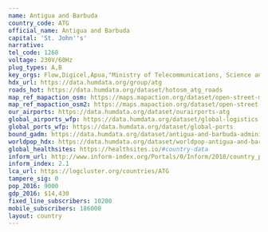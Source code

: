 ```yaml
---
name: Antigua and Barbuda
country_code: ATG
official_name: Antigua and Barbuda
capital: 'St. John''s'
narrative:
tel_code: 1268
voltage: 230V/60Hz
plug_types: A,B
key_orgs: Flow,Digicel,Apua,"Ministry of Telecommunications, Science and Technology",Microsoft Trinidad and Tobago,C&W Business
hdx_url: https://data.humdata.org/group/atg
roads_hot: https://data.humdata.org/dataset/hotosm_atg_roads
map_ref_mapaction_osm: https://maps.mapaction.org/dataset/open-street-map-of-antigua
map_ref_mapaction_osm2: https://maps.mapaction.org/dataset/open-street-map-of-barbuda
our_airports: https://data.humdata.org/dataset/ourairports-atg
global_airports_wfp: https://data.humdata.org/dataset/global-logistics
global_ports_wfp: https://data.humdata.org/dataset/global-ports
bound_gadm: https://data.humdata.org/dataset/antigua-and-barbuda-administrative-boundaries-levels-0-and-1
worldpop_hdx: https://data.humdata.org/dataset/worldpop-antigua-and-barbuda
global_healthsites: https://healthsites.io/#country-data
inform_url: http://www.inform-index.org/Portals/0/Inform/2018/country_profiles/ATG.pdf
inform_index: 2.1
lca_url: https://logcluster.org/countries/ATG
tampere_sig: 0
pop_2016: 9000
gdp_2016: $14,430
fixed_line_subscribers: 10200
mobile_subscribers: 186000
layout: country
---
```

